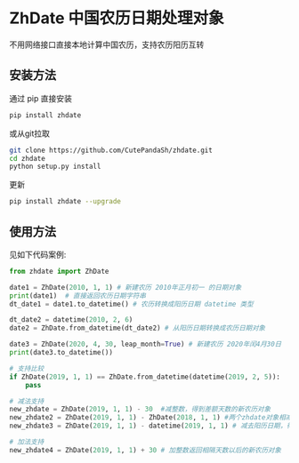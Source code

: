 # ZhDate 中国农历日期处理对象

不用网络接口直接本地计算中国农历，支持农历阳历互转

## 安装方法

通过 pip 直接安装

```bash
pip install zhdate
```

或从git拉取

```bash
git clone https://github.com/CutePandaSh/zhdate.git
cd zhdate
python setup.py install
```

更新

```bash
pip install zhdate --upgrade
```

## 使用方法

见如下代码案例:

```python
from zhdate import ZhDate

date1 = ZhDate(2010, 1, 1) # 新建农历 2010年正月初一 的日期对象
print(date1)  # 直接返回农历日期字符串
dt_date1 = date1.to_datetime() # 农历转换成阳历日期 datetime 类型

dt_date2 = datetime(2010, 2, 6)
date2 = ZhDate.from_datetime(dt_date2) # 从阳历日期转换成农历日期对象

date3 = ZhDate(2020, 4, 30, leap_month=True) # 新建农历 2020年闰4月30日
print(date3.to_datetime())

# 支持比较
if ZhDate(2019, 1, 1) == ZhDate.from_datetime(datetime(2019, 2, 5)):
    pass

# 减法支持
new_zhdate = ZhDate(2019, 1, 1) - 30  #减整数，得到差额天数的新农历对象
new_zhdate2 = ZhDate(2019, 1, 1) - ZhDate(2018, 1, 1) #两个zhdate对象相减得到两个农历日期的差额
new_zhdate3 = ZhDate(2019, 1, 1) - datetime(2019, 1, 1) # 减去阳历日期，得到农历日期和阳历日期之间的天数差额

# 加法支持
new_zhdate4 = ZhDate(2019, 1, 1) + 30 # 加整数返回相隔天数以后的新农历对象
```